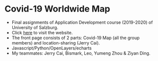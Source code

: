 # Covid-19 Worldwide Map

+ Final assignments of Application Development course (2019-2020) of University of Salzburg.
+ Click [here](https://maps.solidjerryc.com/index.html) to visit the website.
+ The front page consists of 2 parts: Covid-19 Map (all the group members) and location-sharing (Jerry Cai).
+ Javascript/Python/OpenLayers/echarts
+ My teammates: Jerry Cai, Bismark, Leo, Yumeng Zhou & Ziyan Ding.

